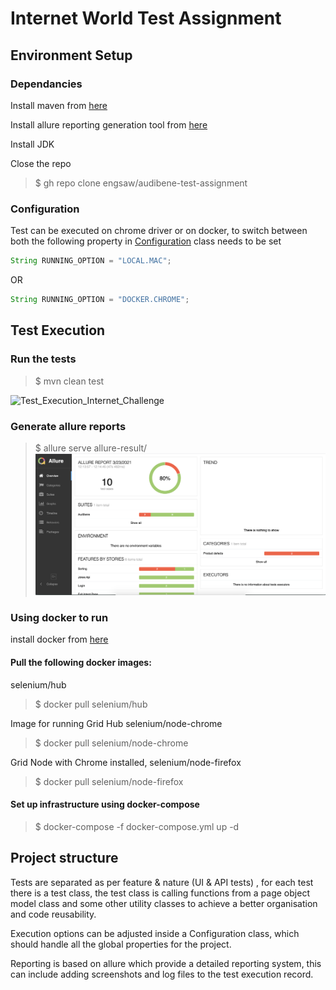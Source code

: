 # Internet World Test Assignment


## Environment Setup

### Dependancies
Install maven from [here](https://maven.apache.org/install.html)

Install allure reporting generation tool from [here](https://docs.qameta.io/allure/)

Install JDK 

Close the repo
> $ gh repo clone engsaw/audibene-test-assignment

### Configuration
Test can be executed on chrome driver or on docker, to switch between both the following property in [Configuration](https://github.com/engsaw/audibene-test-assignment/blob/master/src/main/java/org/audibene/utilities/Configuration.java) class needs to be set
```java
String RUNNING_OPTION = "LOCAL.MAC"; 
```
OR
``` java 
String RUNNING_OPTION = "DOCKER.CHROME";
```
## Test Execution
### Run the tests
> $ mvn clean test

![Test_Execution_Internet_Challenge](https://user-images.githubusercontent.com/30292596/112163315-33f2eb00-8bed-11eb-9c6a-964a27ca5bbb.gif)

### Generate allure reports
> $ allure serve allure-result/
![Allure Report](https://github.com/engsaw/audibene-test-assignment/blob/master/src/test/resources/allure_report.png)

### Using docker to run 
install docker from [here](https://docs.docker.com/desktop/)

#### Pull the following docker images:

selenium/hub
> $ docker pull selenium/hub
> 
Image for running Grid Hub selenium/node-chrome
> $ docker pull selenium/node-chrome

Grid Node with Chrome installed, selenium/node-firefox
> $ docker pull selenium/node-firefox

#### Set up infrastructure using docker-compose
> $ docker-compose -f docker-compose.yml up -d

## Project structure
Tests are separated as per feature & nature (UI & API tests) , for each test there is a test class, the test class is calling functions from a page object model class and some other  utility classes to achieve a better organisation and code reusability.

Execution options can be adjusted inside a Configuration class, which should handle all the global properties for the project.

Reporting is based on allure which provide a detailed reporting system, this can include adding screenshots and log files to the test execution record. 
